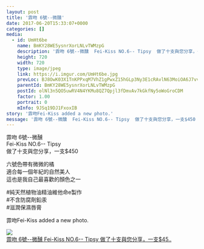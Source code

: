 ```yaml
---
layout: post
title: '霏吻 6號--微醺' 
date: 2017-06-20T15:33:07+0000 
categories: [] 
media:
  - id: UmHt6be
    name: BmKY28WE5ysnrXorLNLvTWMzpG
    description: '霏吻 6號--微醺  Fei-Kiss NO.6-- Tipsy  做了十支與您分享，一支$45..'   
    height: 720
    width: 720
    type: image/jpeg
    link: https://i.imgur.com/UmHt6be.jpg
    prevLoc: BJ8OwK03X1TnKPPxqM7VhZ1gPwxZ15hGLp3Ny3E1cRAvlN63MoiOA6J7vvXQIz7L6lVJglUY6k0kPvQouZOJ0w7mJxFnWEXjK7E5uA80y0p5r5trR38G8Y08t6yLxq22B0cLzRAP54kjCY8nK2x67lFyMv8mMEW8cjZVWjAOBNuDxxO06kwEhzYqNvv0mBUWzBZz0pk1F92wX638JPs3lDJ4jgloSWzZLOZQkOimQop1qVDXSNz1vk4Xg6C310Dl9JL0Hx9
    parentId: BmKY28WE5ysnrXorLNLvTWMzpG
    postId: olNl3n5QO5uwRV4N4YKMu8QZ7Qpjl3fDmvAv7kGkfNy5oWoGroCDM
    factor: 1.00
    portrait: 0
    mInfo: 9JSq19DJ1FxoxIB
story: '霏吻Fei-Kiss added a new photo.'  
message: '霏吻 6號--微醺  Fei-Kiss NO.6-- Tipsy  做了十支與您分享，一支$450    六號色帶有微微的橘  適合每一..'  
---
```


霏吻 6號--微醺  
Fei-Kiss NO.6-- Tipsy  
做了十支與您分享，一支$450  
  
六號色帶有微微的橘  
適合每一個年紀的自然美人  
這也是我自己最喜歡的顏色之一  
  
#純天然植物油精油維他命e製作  
#不含防腐劑鉛汞  
#滋潤保濕唇膏
 
 
[//]: #story:
霏吻Fei-Kiss added a new photo.


[//]: #media:  
<a href="https://i.imgur.com/UmHt6be.jpg"><img class="postImage" src="https://i.imgur.com/UmHt6beh.jpg" />  
霏吻 6號--微醺
Fei-Kiss NO.6-- Tipsy
做了十支與您分享，一支$45..  
 </a>   
